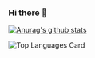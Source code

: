 ### Hi there 👋

[![Anurag's github stats](https://github-readme-stats.vercel.app/api?username=criistianrod&theme=tokyonight)](https://github.com/anuraghazra/github-readme-stats)

![Top Languages Card](https://github-readme-stats.vercel.app/api/top-langs/?username=criistianrod&theme=tokyonight&layout=compact)

<!--
**CriistianRod/criistianrod** is a ✨ _special_ ✨ repository because its `README.md` (this file) appears on your GitHub profile.

Here are some ideas to get you started:

- 🔭 I’m currently working on ...
- 🌱 I’m currently learning ...
- 👯 I’m looking to collaborate on ...
- 🤔 I’m looking for help with ...
- 💬 Ask me about ...
- 📫 How to reach me: ...
- 😄 Pronouns: ...
- ⚡ Fun fact: ...
-->

